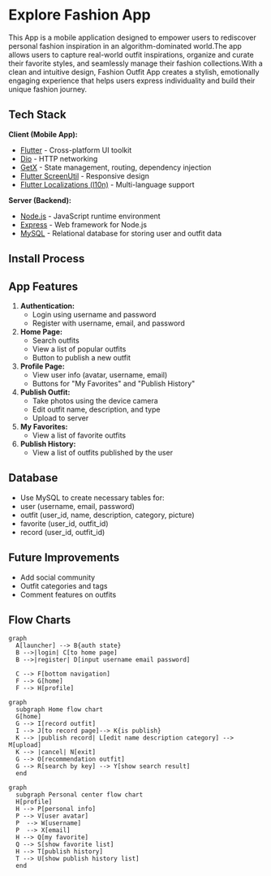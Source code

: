 # Explore Fashion App

This App is a mobile application designed to empower users to rediscover personal fashion inspiration in an algorithm-dominated world.The app allows users to capture real-world outfit inspirations, organize and curate their favorite styles, and seamlessly manage their fashion collections.With a clean and intuitive design, Fashion Outfit App creates a stylish, emotionally engaging experience that helps users express individuality and build their unique fashion journey.

## Tech Stack

**Client (Mobile App):**

* [Flutter](https://flutter.dev/) - Cross-platform UI toolkit
* [Dio]() - HTTP networking
* [GetX]() - State management, routing, dependency injection
* [Flutter ScreenUtil]() - Responsive design
* [Flutter Localizations (l10n)]() - Multi-language support

**Server (Backend):**

* [Node.js](https://nodejs.org/) - JavaScript runtime environment
* [Express](https://expressjs.com/) - Web framework for Node.js
* [MySQL](https://www.mysql.com/) - Relational database for storing user and outfit data

## Install Process

## App Features

1. **Authentication:**
   * Login using username and password
   * Register with username, email, and password
2. **Home Page:**
   * Search outfits
   * View a list of popular outfits
   * Button to publish a new outfit
3. **Profile Page:**
   * View user info (avatar, username, email)
   * Buttons for "My Favorites" and "Publish History"
4. **Publish Outfit:**
   * Take photos using the device camera
   * Edit outfit name, description, and type
   * Upload to server
5. **My Favorites:**
   * View a list of favorite outfits
6. **Publish History:**
   * View a list of outfits published by the user

## Database

* Use MySQL to create necessary tables for:
* user (username, email, password)
* outfit (user\_id, name, description, category, picture)
* favorite (user\_id, outfit\_id)
* record (user\_id, outfit\_id)

## Future Improvements

* Add social community
* Outfit categories and tags
* Comment features on outfits

## Flow Charts

````mermaid
graph
  A[launcher] --> B{auth state}
  B -->|login| C[to home page]
  B -->|register| D[input username email password]
  
  C --> F[bottom navigation]
  F --> G[home]
  F --> H[profile]
````

````mermaid
graph
  subgraph Home flow chart
  G[home]
  G --> I[record outfit]
  I --> J[to record page]--> K{is publish}
  K --> |publish record| L[edit name description category] --> M[upload]
  K --> |cancel| N[exit]
  G --> O[recommendation outfit]
  G --> R[search by key] --> Y[show search result]
  end
````

````mermaid
graph
  subgraph Personal center flow chart
  H[profile]
  H --> P[personal info]
  P --> V[user avatar]
  P  --> W[username]
  P  --> X[email]
  H --> Q[my favorite]
  Q --> S[show favorite list]
  H --> T[publish history]
  T --> U[show publish history list]
  end
````
